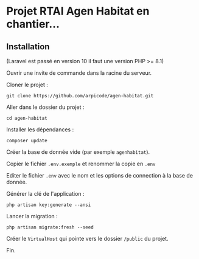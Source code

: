# Projet RTAI Agen Habitat en chantier...

## Installation

(Laravel est passé en version 10 il faut une version PHP >= 8.1)

Ouvrir une invite de commande dans la racine du serveur.

Cloner le projet :

```
git clone https://github.com/arpicode/agen-habitat.git
```

Aller dans le dossier du projet :

```
cd agen-habitat
```

Installer les dépendances :

```
composer update
```

Créer la base de donnée vide (par exemple `agenhabitat`).

Copier le fichier `.env.exemple` et renommer la copie en `.env`

Editer le fichier `.env` avec le nom et les options de connection à la base de donnée.

Générer la clé de l'application :

```
php artisan key:generate --ansi
```

Lancer la migration :

```
php artisan migrate:fresh --seed
```

Créer le `VirtualHost` qui pointe vers le dossier `/public` du projet.

Fin.

